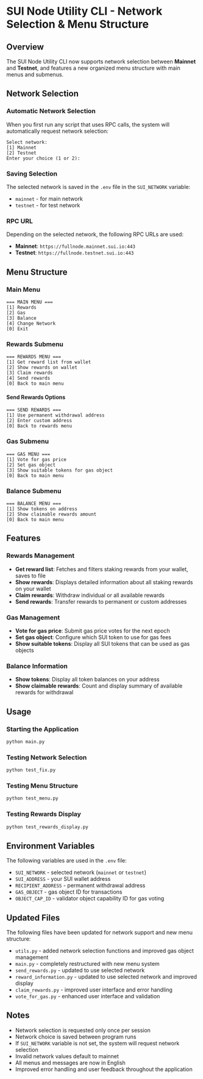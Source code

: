# SUI Node Utility CLI - Network Selection & Menu Structure

## Overview

The SUI Node Utility CLI now supports network selection between **Mainnet** and **Testnet**, and features a new organized menu structure with main menus and submenus.

## Network Selection

### Automatic Network Selection
When you first run any script that uses RPC calls, the system will automatically request network selection:

```
Select network:
[1] Mainnet
[2] Testnet
Enter your choice (1 or 2):
```

### Saving Selection
The selected network is saved in the `.env` file in the `SUI_NETWORK` variable:
- `mainnet` - for main network
- `testnet` - for test network

### RPC URL
Depending on the selected network, the following RPC URLs are used:
- **Mainnet**: `https://fullnode.mainnet.sui.io:443`
- **Testnet**: `https://fullnode.testnet.sui.io:443`

## Menu Structure

### Main Menu
```
=== MAIN MENU ===
[1] Rewards
[2] Gas
[3] Balance
[4] Change Network
[0] Exit
```

### Rewards Submenu
```
=== REWARDS MENU ===
[1] Get reward list from wallet
[2] Show rewards on wallet
[3] Claim rewards
[4] Send rewards
[0] Back to main menu
```

#### Send Rewards Options
```
=== SEND REWARDS ===
[1] Use permanent withdrawal address
[2] Enter custom address
[0] Back to rewards menu
```

### Gas Submenu
```
=== GAS MENU ===
[1] Vote for gas price
[2] Set gas object
[3] Show suitable tokens for gas object
[0] Back to main menu
```

### Balance Submenu
```
=== BALANCE MENU ===
[1] Show tokens on address
[2] Show claimable rewards amount
[0] Back to main menu
```

## Features

### Rewards Management
- **Get reward list**: Fetches and filters staking rewards from your wallet, saves to file
- **Show rewards**: Displays detailed information about all staking rewards on your wallet
- **Claim rewards**: Withdraw individual or all available rewards
- **Send rewards**: Transfer rewards to permanent or custom addresses

### Gas Management
- **Vote for gas price**: Submit gas price votes for the next epoch
- **Set gas object**: Configure which SUI token to use for gas fees
- **Show suitable tokens**: Display all SUI tokens that can be used as gas objects

### Balance Information
- **Show tokens**: Display all token balances on your address
- **Show claimable rewards**: Count and display summary of available rewards for withdrawal

## Usage

### Starting the Application
```bash
python main.py
```

### Testing Network Selection
```bash
python test_fix.py
```

### Testing Menu Structure
```bash
python test_menu.py
```

### Testing Rewards Display
```bash
python test_rewards_display.py
```

## Environment Variables

The following variables are used in the `.env` file:
- `SUI_NETWORK` - selected network (`mainnet` or `testnet`)
- `SUI_ADDRESS` - your SUI wallet address
- `RECIPIENT_ADDRESS` - permanent withdrawal address
- `GAS_OBJECT` - gas object ID for transactions
- `OBJECT_CAP_ID` - validator object capability ID for gas voting

## Updated Files

The following files have been updated for network support and new menu structure:

- `utils.py` - added network selection functions and improved gas object management
- `main.py` - completely restructured with new menu system
- `send_rewards.py` - updated to use selected network
- `reward_information.py` - updated to use selected network and improved display
- `claim_rewards.py` - improved user interface and error handling
- `vote_for_gas.py` - enhanced user interface and validation

## Notes

- Network selection is requested only once per session
- Network choice is saved between program runs
- If `SUI_NETWORK` variable is not set, the system will request network selection
- Invalid network values default to mainnet
- All menus and messages are now in English
- Improved error handling and user feedback throughout the application 